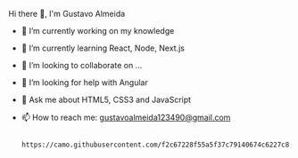  Hi there 👋, I'm Gustavo Almeida

- 🔭 I’m currently working on my knowledge
- 🌱 I’m currently learning React, Node, Next.js
- 👯 I’m looking to collaborate on ...
- 🤔 I’m looking for help with Angular
- 💬 Ask me about HTML5, CSS3 and JavaScript
- 📫 How to reach me: gustavoalmeida123490@gmail.com

                                                                        https://camo.githubusercontent.com/f2c67228f55a5f37c79140674c6227c805720b0df06e765f56bc0b652220b555/68747470733a2f2f6d65646961312e67697068792e636f6d2f6d656469612f6475334a336358797a686a3735494f6776412f67697068792e6769663f6369643d65636630356534373138793135696f62697a753869616a73326a34786a6a7737336379746375616f756b666c35716769267269643d67697068792e676966
